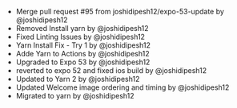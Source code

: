 - Merge pull request #95 from joshidipesh12/expo-53-update by @joshidipesh12
- Removed Install yarn by @joshidipesh12
- Fixed Linting Issues by @joshidipesh12
- Yarn Install Fix - Try 1 by @joshidipesh12
- Adde Yarn to Actions by @joshidipesh12
- Upgraded to Expo 53 by @joshidipesh12
- reverted to expo 52 and fixed ios build by @joshidipesh12
- Updated to Yarn 2 by @joshidipesh12
- Updated Welcome image ordering and timing by @joshidipesh12
- Migrated to yarn by @joshidipesh12

